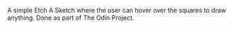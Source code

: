 A simple Etch A Sketch where the user can hover over the squares to draw anything. 
Done as part of The Odin Project.
